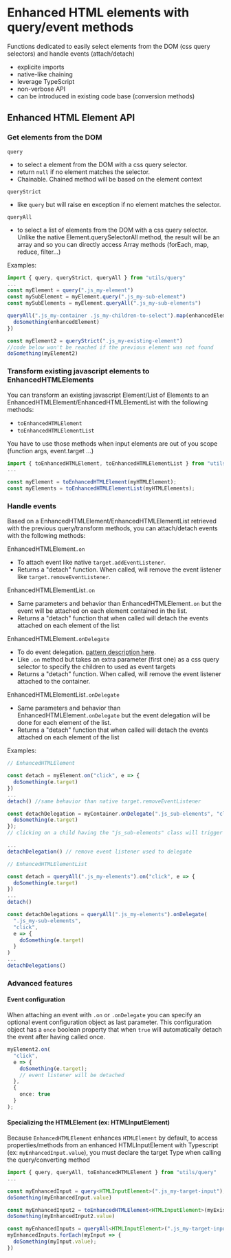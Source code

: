 # Enhanced HTML elements with query/event methods

Functions dedicated to easily select elements from the DOM (css query selectors) and handle events (attach/detach)

- explicite imports
- native-like chaining
- leverage TypeScript
- non-verbose API
- can be introduced in existing code base (conversion methods)

## Enhanced HTML Element API

### Get elements from the DOM

`query`

- to select a element from the DOM with a css query selector.
- return `null` if no element matches the selector.
- Chainable. Chained method will be based on the element context

`queryStrict`

- like `query` but will raise en exception if no element matches the selector.

`queryAll`

- to select a list of elements from the DOM with a css query selector. Unlike the native Element.querySelectorAll method, the result will be an array and so you can directly access Array methods (forEach, map, reduce, filter...)

Examples:

```ts
import { query, queryStrict, queryAll } from "utils/query"
...
const myElement = query(".js_my-element")
const mySubElement = myElement.query(".js_my-sub-element")
const mySubElements = myElement.queryAll(".js_my-sub-elements")

queryAll(".js_my-container .js_my-children-to-select").map(enhancedElement => {
  doSomething(enhancedElement)
})

const myElement2 = queryStrict(".js_my-existing-element")
//code below won't be reached if the previous element was not found
doSomething(myElement2)

```

### Transform existing javascript elements to EnhancedHTMLElements

You can transform an existing javascript Element/List of Elements to an EnhancedHTMLElement/EnhancedHTMLElementList with the following methods:

- `toEnhancedHTMLElement`
- `toEnhancedHTMLElementList`

You have to use those methods when input elements are out of you scope (function args, event.target ...)

```ts
import { toEnhancedHTMLElement, toEnhancedHTMLElementList } from "utils/query"
...

const myElement = toEnhancedHTMLElement(myHTMLElement);
const myElements = toEnhancedHTMLElementList(myHTMLElements);
```

### Handle events

Based on a EnhancedHTMLElement/EnhancedHTMLElementList retrieved with the previous query/transform methods, you can attach/detach events with the following methods:

EnhancedHTMLElement`.on`

- To attach event like native `target.addEventListener`.
- Returns a "detach" function. When called, will remove the event listener like `target.removeEventListener`.

EnhancedHTMLElementList`.on`

- Same parameters and behavior than EnhancedHTMLElement`.on` but the event will be attached on each element contained in the list.
- Returns a "detach" function that when called will detach the events attached on each element of the list

EnhancedHTMLElement`.onDelegate`

- To do event delegation. [pattern description here](https://davidwalsh.name/event-delegate).
- Like `.on` method but takes an extra parameter (first one) as a css query selector to specify the children to used as event targets
- Returns a "detach" function. When called, will remove the event listener attached to the container.

EnhancedHTMLElementList`.onDelegate`

- Same parameters and behavior than EnhancedHTMLElement`.onDelegate` but the event delegation will be done for each element of the list.
- Returns a "detach" function that when called will detach the events attached on each element of the list

Examples:

```ts
// EnhancedHTMLElement

const detach = myElement.on("click", e => {
  doSomething(e.target)
})
...
detach() //same behavior than native target.removeEventListener

const detachDelegation = myContainer.onDelegate(".js_sub-elements", "click", e => {
  doSomething(e.target)
});
// clicking on a child having the "js_sub-elements" class will trigger the event

...
detachDelegation() // remove event listener used to delegate

// EnhancedHTMLElementList

const detach = queryAll(".js_my-elements").on("click", e => {
  doSomething(e.target)
})
...
detach()

const detachDelegations = queryAll(".js_my-elements").onDelegate(
  ".js_my-sub-elements",
  "click",
  e => {
    doSomething(e.target)
  }
)
...
detachDelegations()

```

### Advanced features

#### Event configuration

When attaching an event with `.on` or `.onDelegate` you can specify an optional event configuration object as last parameter.
This configuration object has a `once` boolean property that when `true` will automatically detach the event after having called once.

```ts
myElement2.on(
  "click",
  e => {
    doSomething(e.target);
    // event listener will be detached
  },
  {
    once: true
  }
);
```

#### Specializing the HTMLElement (ex: HTMLInputElement)

Because `EnhancedHTMLElement` enhances `HTMLElement` by default, to access properties/methods from an enhanced HTMLInputElement with Typescript (ex: `myEnhancedInput.value`), you must declare the target Type when calling the query/converting method

```ts
import { query, queryAll, toEnhancedHTMLElement } from "utils/query"
...

const myEnhancedInput = query<HTMLInputElement>(".js_my-target-input");
doSomething(myEnhancedInput.value)

const myEnhancedInput2 = toEnhancedHTMLElement<HTMLInputElement>(myExistingInput);
doSomething(myEnhancedInput2.value)

const myEnhancedInputs = queryAll<HTMLInputElement>(".js_my-target-inputs");
myEnhancedInputs.forEach(myInput => {
  doSomething(myInput.value);
})
```
